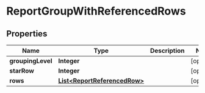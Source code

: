 

# ReportGroupWithReferencedRows

## Properties

Name | Type | Description | Notes
------------ | ------------- | ------------- | -------------
**groupingLevel** | **Integer** |  |  [optional]
**starRow** | **Integer** |  |  [optional]
**rows** | [**List&lt;ReportReferencedRow&gt;**](ReportReferencedRow.md) |  |  [optional]



